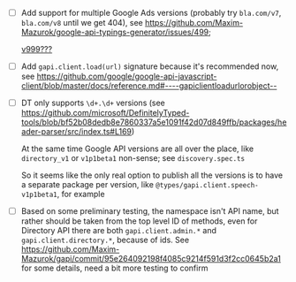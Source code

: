- [ ] Add support for multiple Google Ads versions (probably try `bla.com/v7`, `bla.com/v8` until we get 404), see https://github.com/Maxim-Mazurok/google-api-typings-generator/issues/499;

  [v999???](https://googleads.googleapis.com/$discovery/rest)

- [ ] Add `gapi.client.load(url)` signature because it's recommended now, see https://github.com/google/google-api-javascript-client/blob/master/docs/reference.md#----gapiclientloadurlorobject--
- [ ] DT only supports `\d+.\d+` versions (see https://github.com/microsoft/DefinitelyTyped-tools/blob/bf52b08dedb8e7860337a5e1091f42d07d849ffb/packages/header-parser/src/index.ts#L169)

  At the same time Google API versions are all over the place, like `directory_v1` or `v1p1beta1` non-sense; see `discovery.spec.ts`

  So it seems like the only real option to publish all the versions is to have a separate package per version, like `@types/gapi.client.speech-v1p1beta1`, for example

- [ ] Based on some preliminary testing, the namespace isn't API name, but rather should be taken from the top level ID of methods, even for Directory API there are both `gapi.client.admin.*` and `gapi.client.directory.*`, because of ids. See https://github.com/Maxim-Mazurok/gapi/commit/95e264092198f4085c9214f591d3f2cc0645b2a1 for some details, need a bit more testing to confirm
